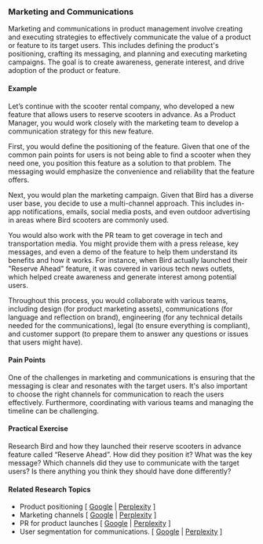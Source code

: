 ### Marketing and Communications

Marketing and communications in product management involve creating and executing strategies to effectively communicate the value of a product or feature to its target users. This includes defining the product's positioning, crafting its messaging, and planning and executing marketing campaigns. The goal is to create awareness, generate interest, and drive adoption of the product or feature.

#### Example

Let’s continue with the scooter rental company, who developed a new feature that allows users to reserve scooters in advance. As a Product Manager, you would work closely with the marketing team to develop a communication strategy for this new feature.

First, you would define the positioning of the feature. Given that one of the common pain points for users is not being able to find a scooter when they need one, you position this feature as a solution to that problem. The messaging would emphasize the convenience and reliability that the feature offers.

Next, you would plan the marketing campaign. Given that Bird has a diverse user base, you decide to use a multi-channel approach. This includes in-app notifications, emails, social media posts, and even outdoor advertising in areas where Bird scooters are commonly used.

You would also work with the PR team to get coverage in tech and transportation media. You might provide them with a press release, key messages, and even a demo of the feature to help them understand its benefits and how it works. For instance, when Bird actually launched their "Reserve Ahead" feature, it was covered in various tech news outlets, which helped create awareness and generate interest among potential users.

Throughout this process, you would collaborate with various teams, including design (for product marketing assets), communications (for language and reflection on brand), engineering (for any technical details needed for the communications), legal (to ensure everything is compliant), and customer support (to prepare them to answer any questions or issues that users might have).

#### Pain Points

One of the challenges in marketing and communications is ensuring that the messaging is clear and resonates with the target users. It's also important to choose the right channels for communication to reach the users effectively. Furthermore, coordinating with various teams and managing the timeline can be challenging.

#### Practical Exercise

Research Bird and how they launched their reserve scooters in advance feature called “Reserve Ahead”. How did they position it? What was the key message? Which channels did they use to communicate with the target users? Is there anything you think they should have done differently?

#### Related Research Topics

- Product positioning [ [Google](https://www.google.com/search?q=Product%20positioning%20in%20product%20management) | [Perplexity](https://www.perplexity.ai/?q=Product%20positioning%20in%20product%20management) ]
- Marketing channels [ [Google](https://www.google.com/search?q=Marketing%20channels%20in%20product%20management) | [Perplexity](https://www.perplexity.ai/?q=Marketing%20channels%20in%20product%20management) ]
- PR for product launches [ [Google](https://www.google.com/search?q=PR%20for%20product%20launches%20in%20product%20management) | [Perplexity](https://www.perplexity.ai/?q=PR%20for%20product%20launches%20in%20product%20management) ]
- User segmentation for communications. [ [Google](https://www.google.com/search?q=User%20segmentation%20for%20communications.%20in%20product%20management) | [Perplexity](https://www.perplexity.ai/?q=User%20segmentation%20for%20communications.%20in%20product%20management) ]


